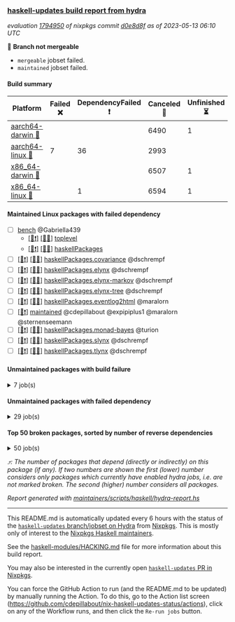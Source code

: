 ### [haskell-updates build report from hydra](https://hydra.nixos.org/jobset/nixpkgs/haskell-updates)
*evaluation [1794950](https://hydra.nixos.org/eval/1794950) of nixpkgs commit [d0e8d8f](https://github.com/NixOS/nixpkgs/commits/d0e8d8f7cdef7018747dfc6da68aca149753ed26) as of 2023-05-13 06:10 UTC*

:red_circle: **Branch not mergeable**
  * `mergeable` jobset failed.
  * `maintained` jobset failed.

#### Build summary

 | Platform | Failed :x: | DependencyFailed :heavy_exclamation_mark: | Canceled :no_entry_sign: | Unfinished :hourglass_flowing_sand: | Success :heavy_check_mark: | 
 | --- | --- | --- | --- | --- | --- | 
 | [aarch64-darwin :green_apple:](https://hydra.nixos.org/eval/1794950?filter=.aarch64-darwin) |  |  | 6490 | 1 | 5 | 
 | [aarch64-linux :iphone:](https://hydra.nixos.org/eval/1794950?filter=.aarch64-linux) | 7 | 36 | 2993 |  | 3593 | 
 | [x86_64-darwin :apple:](https://hydra.nixos.org/eval/1794950?filter=.x86_64-darwin) |  |  | 6507 | 1 | 7 | 
 | [x86_64-linux :penguin:](https://hydra.nixos.org/eval/1794950?filter=.x86_64-linux) |  | 1 | 6594 | 1 | 19 | 
#### Maintained Linux packages with failed dependency
- [ ] [bench](https://hydra.nixos.org/eval/1794950?filter=bench) @Gabriella439
  - [[:iphone::heavy_exclamation_mark:]](https://hydra.nixos.org/build/219475112) [[:penguin::no_entry_sign:]](https://hydra.nixos.org/build/219490156) [toplevel](https://hydra.nixos.org/eval/1794950?filter=bench)
  - [[:iphone::heavy_exclamation_mark:]](https://hydra.nixos.org/build/219482931) [[:penguin::no_entry_sign:]](https://hydra.nixos.org/build/219479887) [haskellPackages](https://hydra.nixos.org/eval/1794950?filter=haskellPackages.bench)
- [ ] [[:iphone::heavy_exclamation_mark:]](https://hydra.nixos.org/build/219490395) [[:penguin::no_entry_sign:]](https://hydra.nixos.org/build/219486890) [haskellPackages.covariance](https://hydra.nixos.org/eval/1794950?filter=haskellPackages.covariance) @dschrempf
- [ ] [[:iphone::heavy_exclamation_mark:]](https://hydra.nixos.org/build/219490490) [[:penguin::no_entry_sign:]](https://hydra.nixos.org/build/219478867) [haskellPackages.elynx](https://hydra.nixos.org/eval/1794950?filter=haskellPackages.elynx) @dschrempf
- [ ] [[:iphone::heavy_exclamation_mark:]](https://hydra.nixos.org/build/219485488) [[:penguin::no_entry_sign:]](https://hydra.nixos.org/build/219477718) [haskellPackages.elynx-markov](https://hydra.nixos.org/eval/1794950?filter=haskellPackages.elynx-markov) @dschrempf
- [ ] [[:iphone::heavy_exclamation_mark:]](https://hydra.nixos.org/build/219497569) [[:penguin::no_entry_sign:]](https://hydra.nixos.org/build/219493299) [haskellPackages.elynx-tree](https://hydra.nixos.org/eval/1794950?filter=haskellPackages.elynx-tree) @dschrempf
- [ ] [[:iphone::heavy_exclamation_mark:]](https://hydra.nixos.org/build/219475269) [[:penguin::no_entry_sign:]](https://hydra.nixos.org/build/219484666) [haskellPackages.eventlog2html](https://hydra.nixos.org/eval/1794950?filter=haskellPackages.eventlog2html) @maralorn
- [ ] [[:penguin::heavy_exclamation_mark:]](https://hydra.nixos.org/build/219665973) [maintained](https://hydra.nixos.org/eval/1794950?filter=maintained) @cdepillabout @expipiplus1 @maralorn @sternenseemann
- [ ] [[:iphone::heavy_exclamation_mark:]](https://hydra.nixos.org/build/219473535) [[:penguin::no_entry_sign:]](https://hydra.nixos.org/build/219493969) [haskellPackages.monad-bayes](https://hydra.nixos.org/eval/1794950?filter=haskellPackages.monad-bayes) @turion
- [ ] [[:iphone::heavy_exclamation_mark:]](https://hydra.nixos.org/build/219479677) [[:penguin::no_entry_sign:]](https://hydra.nixos.org/build/219478462) [haskellPackages.slynx](https://hydra.nixos.org/eval/1794950?filter=haskellPackages.slynx) @dschrempf
- [ ] [[:iphone::heavy_exclamation_mark:]](https://hydra.nixos.org/build/219479834) [[:penguin::no_entry_sign:]](https://hydra.nixos.org/build/219495499) [haskellPackages.tlynx](https://hydra.nixos.org/eval/1794950?filter=haskellPackages.tlynx) @dschrempf
#### Unmaintained packages with build failure
<details><summary>7 job(s) </summary>

- [ ] [[:green_apple::no_entry_sign:]](https://hydra.nixos.org/build/219474051) [[:iphone::x:]](https://hydra.nixos.org/build/219479853) [[:apple::no_entry_sign:]](https://hydra.nixos.org/build/219496669) [[:penguin::no_entry_sign:]](https://hydra.nixos.org/build/219487634) [haskellPackages.statistics](https://hydra.nixos.org/eval/1794950?filter=haskellPackages.statistics)  :arrow_heading_up: 27 | 135
- [ ] [[:green_apple::no_entry_sign:]](https://hydra.nixos.org/build/219492534) [[:iphone::x:]](https://hydra.nixos.org/build/219473571) [[:apple::no_entry_sign:]](https://hydra.nixos.org/build/219488571) [[:penguin::no_entry_sign:]](https://hydra.nixos.org/build/219499399) [haskellPackages.hw-simd](https://hydra.nixos.org/eval/1794950?filter=haskellPackages.hw-simd)  :arrow_heading_up: 1 | 8
- [ ] [[:green_apple::no_entry_sign:]](https://hydra.nixos.org/build/219481396) [[:iphone::x:]](https://hydra.nixos.org/build/219481176) [[:apple::no_entry_sign:]](https://hydra.nixos.org/build/219477939) [[:penguin::no_entry_sign:]](https://hydra.nixos.org/build/219495863) [haskellPackages.long-double](https://hydra.nixos.org/eval/1794950?filter=haskellPackages.long-double)  :arrow_heading_up: 1 | 2
- [ ] [[:green_apple::no_entry_sign:]](https://hydra.nixos.org/build/219476601) [[:iphone::x:]](https://hydra.nixos.org/build/219494994) [[:apple::no_entry_sign:]](https://hydra.nixos.org/build/219498209) [[:penguin::no_entry_sign:]](https://hydra.nixos.org/build/219486147) [haskellPackages.nlopt-haskell](https://hydra.nixos.org/eval/1794950?filter=haskellPackages.nlopt-haskell)  :arrow_heading_up: 1 | 1
- [ ] [[:green_apple::no_entry_sign:]](https://hydra.nixos.org/build/219498706) [[:iphone::x:]](https://hydra.nixos.org/build/219479137) [[:apple::no_entry_sign:]](https://hydra.nixos.org/build/219483315) [[:penguin::no_entry_sign:]](https://hydra.nixos.org/build/219486324) [haskellPackages.castagnoli](https://hydra.nixos.org/eval/1794950?filter=haskellPackages.castagnoli) 
- [ ] [[:green_apple::no_entry_sign:]](https://hydra.nixos.org/build/219488750) [[:iphone::x:]](https://hydra.nixos.org/build/219480149) [[:apple::no_entry_sign:]](https://hydra.nixos.org/build/219488543) [[:penguin::no_entry_sign:]](https://hydra.nixos.org/build/219487651) [haskellPackages.hedgehog-extras](https://hydra.nixos.org/eval/1794950?filter=haskellPackages.hedgehog-extras) 
- [ ] [[:green_apple::no_entry_sign:]](https://hydra.nixos.org/build/219474180) [[:iphone::x:]](https://hydra.nixos.org/build/219482712) [[:apple::no_entry_sign:]](https://hydra.nixos.org/build/219493573) [[:penguin::no_entry_sign:]](https://hydra.nixos.org/build/219488667) [haskellPackages.hssh](https://hydra.nixos.org/eval/1794950?filter=haskellPackages.hssh) 
</details>

#### Unmaintained packages with failed dependency
<details><summary>29 job(s) </summary>

- [ ] [[:green_apple::no_entry_sign:]](https://hydra.nixos.org/build/219479695) [[:iphone::heavy_exclamation_mark:]](https://hydra.nixos.org/build/219476208) [[:apple::no_entry_sign:]](https://hydra.nixos.org/build/219488959) [[:penguin::no_entry_sign:]](https://hydra.nixos.org/build/219498250) [haskellPackages.criterion](https://hydra.nixos.org/eval/1794950?filter=haskellPackages.criterion)  :arrow_heading_up: 11 | 65
- [ ] [[:green_apple::no_entry_sign:]](https://hydra.nixos.org/build/219477640) [[:iphone::heavy_exclamation_mark:]](https://hydra.nixos.org/build/219489882) [[:apple::no_entry_sign:]](https://hydra.nixos.org/build/219489532) [[:penguin::no_entry_sign:]](https://hydra.nixos.org/build/219477706) [haskellPackages.HasBigDecimal](https://hydra.nixos.org/eval/1794950?filter=haskellPackages.HasBigDecimal)  :arrow_heading_up: 4 | 12
- [ ] [[:green_apple::no_entry_sign:]](https://hydra.nixos.org/build/219487738) [[:iphone::heavy_exclamation_mark:]](https://hydra.nixos.org/build/219496615) [[:apple::no_entry_sign:]](https://hydra.nixos.org/build/219487136) [[:penguin::no_entry_sign:]](https://hydra.nixos.org/build/219482239) [haskellPackages.avro](https://hydra.nixos.org/eval/1794950?filter=haskellPackages.avro)  :arrow_heading_up: 2 | 10
- [ ] [[:green_apple::no_entry_sign:]](https://hydra.nixos.org/build/219479276) [[:iphone::heavy_exclamation_mark:]](https://hydra.nixos.org/build/219483915) [[:apple::no_entry_sign:]](https://hydra.nixos.org/build/219496106) [[:penguin::no_entry_sign:]](https://hydra.nixos.org/build/219482232) [haskellPackages.statistics-linreg](https://hydra.nixos.org/eval/1794950?filter=haskellPackages.statistics-linreg)  :arrow_heading_up: 2 | 3
- [ ] [[:green_apple::no_entry_sign:]](https://hydra.nixos.org/build/219491654) [[:iphone::heavy_exclamation_mark:]](https://hydra.nixos.org/build/219478731) [[:apple::no_entry_sign:]](https://hydra.nixos.org/build/219491829) [[:penguin::no_entry_sign:]](https://hydra.nixos.org/build/219489496) [haskellPackages.async-refresh](https://hydra.nixos.org/eval/1794950?filter=haskellPackages.async-refresh)  :arrow_heading_up: 1 | 1
- [ ] [futhark](https://hydra.nixos.org/eval/1794950?filter=futhark)  :arrow_heading_up: 1 | 1
  - [[:green_apple::no_entry_sign:]](https://hydra.nixos.org/build/219497396) [[:iphone::no_entry_sign:]](https://hydra.nixos.org/build/219495197) [[:apple::no_entry_sign:]](https://hydra.nixos.org/build/219488228) [[:penguin::no_entry_sign:]](https://hydra.nixos.org/build/219478091) [toplevel](https://hydra.nixos.org/eval/1794950?filter=futhark)
  - [[:green_apple::no_entry_sign:]](https://hydra.nixos.org/build/219494802) [[:iphone::heavy_exclamation_mark:]](https://hydra.nixos.org/build/219475968) [[:apple::no_entry_sign:]](https://hydra.nixos.org/build/219474118) [[:penguin::no_entry_sign:]](https://hydra.nixos.org/build/219491511) [haskellPackages](https://hydra.nixos.org/eval/1794950?filter=haskellPackages.futhark)
- [ ] [[:green_apple::no_entry_sign:]](https://hydra.nixos.org/build/219497652) [[:iphone::heavy_exclamation_mark:]](https://hydra.nixos.org/build/219488168) [[:apple::no_entry_sign:]](https://hydra.nixos.org/build/219480341) [[:penguin::no_entry_sign:]](https://hydra.nixos.org/build/219491537) [haskellPackages.regression-simple](https://hydra.nixos.org/eval/1794950?filter=haskellPackages.regression-simple)  :arrow_heading_up: 1 | 1
- [ ] [[:green_apple::no_entry_sign:]](https://hydra.nixos.org/build/219489816) [[:iphone::heavy_exclamation_mark:]](https://hydra.nixos.org/build/219485400) [[:apple::no_entry_sign:]](https://hydra.nixos.org/build/219497032) [[:penguin::no_entry_sign:]](https://hydra.nixos.org/build/219484195) [haskellPackages.shapes-math](https://hydra.nixos.org/eval/1794950?filter=haskellPackages.shapes-math)  :arrow_heading_up: 1 | 1
- [ ] [[:green_apple::no_entry_sign:]](https://hydra.nixos.org/build/219489121) [[:iphone::heavy_exclamation_mark:]](https://hydra.nixos.org/build/219481717) [[:apple::no_entry_sign:]](https://hydra.nixos.org/build/219479511) [[:penguin::no_entry_sign:]](https://hydra.nixos.org/build/219487572) [haskellPackages.language-avro](https://hydra.nixos.org/eval/1794950?filter=haskellPackages.language-avro)  :arrow_heading_up: 0 | 5
- [ ] [[:green_apple::no_entry_sign:]](https://hydra.nixos.org/build/219494331) [[:iphone::heavy_exclamation_mark:]](https://hydra.nixos.org/build/219489077) [[:apple::no_entry_sign:]](https://hydra.nixos.org/build/219484581) [[:penguin::no_entry_sign:]](https://hydra.nixos.org/build/219494404) [haskellPackages.prometheus-metrics-ghc](https://hydra.nixos.org/eval/1794950?filter=haskellPackages.prometheus-metrics-ghc)  :arrow_heading_up: 0 | 4
- [ ] [[:green_apple::no_entry_sign:]](https://hydra.nixos.org/build/219490495) [[:iphone::heavy_exclamation_mark:]](https://hydra.nixos.org/build/219485370) [[:apple::no_entry_sign:]](https://hydra.nixos.org/build/219495598) [[:penguin::no_entry_sign:]](https://hydra.nixos.org/build/219475848) [haskellPackages.wai-middleware-prometheus](https://hydra.nixos.org/eval/1794950?filter=haskellPackages.wai-middleware-prometheus)  :arrow_heading_up: 0 | 4
- [ ] [[:green_apple::no_entry_sign:]](https://hydra.nixos.org/build/219478840) [[:iphone::heavy_exclamation_mark:]](https://hydra.nixos.org/build/219474874) [[:apple::no_entry_sign:]](https://hydra.nixos.org/build/219484501) [[:penguin::no_entry_sign:]](https://hydra.nixos.org/build/219478898) [haskellPackages.cl3](https://hydra.nixos.org/eval/1794950?filter=haskellPackages.cl3)  :arrow_heading_up: 0 | 2
- [ ] [[:green_apple::no_entry_sign:]](https://hydra.nixos.org/build/219483340) [[:iphone::heavy_exclamation_mark:]](https://hydra.nixos.org/build/219487832) [[:apple::no_entry_sign:]](https://hydra.nixos.org/build/219485057) [[:penguin::no_entry_sign:]](https://hydra.nixos.org/build/219491192) [haskellPackages.StatisticalMethods](https://hydra.nixos.org/eval/1794950?filter=haskellPackages.StatisticalMethods)  :arrow_heading_up: 0 | 1
- [ ] [[:green_apple::no_entry_sign:]](https://hydra.nixos.org/build/219490101) [[:iphone::heavy_exclamation_mark:]](https://hydra.nixos.org/build/219491582) [[:apple::no_entry_sign:]](https://hydra.nixos.org/build/219482517) [[:penguin::no_entry_sign:]](https://hydra.nixos.org/build/219489542) [haskellPackages.arbor-datadog](https://hydra.nixos.org/eval/1794950?filter=haskellPackages.arbor-datadog)  :arrow_heading_up: 0 | 1
- [ ] [[:green_apple::no_entry_sign:]](https://hydra.nixos.org/build/219491777) [[:iphone::heavy_exclamation_mark:]](https://hydra.nixos.org/build/219491290) [[:apple::no_entry_sign:]](https://hydra.nixos.org/build/219485700) [[:penguin::no_entry_sign:]](https://hydra.nixos.org/build/219493971) [haskellPackages.hw-kafka-avro](https://hydra.nixos.org/eval/1794950?filter=haskellPackages.hw-kafka-avro)  :arrow_heading_up: 0 | 1
- [ ] [[:green_apple::no_entry_sign:]](https://hydra.nixos.org/build/219484014) [[:iphone::heavy_exclamation_mark:]](https://hydra.nixos.org/build/219490482) [[:apple::no_entry_sign:]](https://hydra.nixos.org/build/219497135) [[:penguin::no_entry_sign:]](https://hydra.nixos.org/build/219479320) [haskellPackages.async-refresh-tokens](https://hydra.nixos.org/eval/1794950?filter=haskellPackages.async-refresh-tokens) 
- [ ] [[:green_apple::no_entry_sign:]](https://hydra.nixos.org/build/219489562) [[:iphone::heavy_exclamation_mark:]](https://hydra.nixos.org/build/219475539) [[:apple::no_entry_sign:]](https://hydra.nixos.org/build/219499389) [[:penguin::no_entry_sign:]](https://hydra.nixos.org/build/219499474) [haskellPackages.genvalidity-criterion](https://hydra.nixos.org/eval/1794950?filter=haskellPackages.genvalidity-criterion) 
- [ ] [[:green_apple::no_entry_sign:]](https://hydra.nixos.org/build/219477347) [[:iphone::heavy_exclamation_mark:]](https://hydra.nixos.org/build/219478492) [[:apple::no_entry_sign:]](https://hydra.nixos.org/build/219496767) [[:penguin::no_entry_sign:]](https://hydra.nixos.org/build/219486482) [haskellPackages.ghc-debug-client](https://hydra.nixos.org/eval/1794950?filter=haskellPackages.ghc-debug-client) 
- [ ] [[:green_apple::no_entry_sign:]](https://hydra.nixos.org/build/219488308) [[:iphone::heavy_exclamation_mark:]](https://hydra.nixos.org/build/219474396) [[:apple::no_entry_sign:]](https://hydra.nixos.org/build/219476571) [[:penguin::no_entry_sign:]](https://hydra.nixos.org/build/219473696) [haskellPackages.godot-megaparsec](https://hydra.nixos.org/eval/1794950?filter=haskellPackages.godot-megaparsec) 
- [ ] [[:green_apple::no_entry_sign:]](https://hydra.nixos.org/build/219479816) [[:iphone::heavy_exclamation_mark:]](https://hydra.nixos.org/build/219478179) [[:apple::no_entry_sign:]](https://hydra.nixos.org/build/219483870) [[:penguin::no_entry_sign:]](https://hydra.nixos.org/build/219477165) [haskellPackages.hmatrix-nlopt](https://hydra.nixos.org/eval/1794950?filter=haskellPackages.hmatrix-nlopt) 
- [ ] [[:green_apple::no_entry_sign:]](https://hydra.nixos.org/build/219482184) [[:iphone::heavy_exclamation_mark:]](https://hydra.nixos.org/build/219474551) [[:apple::no_entry_sign:]](https://hydra.nixos.org/build/219491395) [[:penguin::no_entry_sign:]](https://hydra.nixos.org/build/219474021) [haskellPackages.normalize](https://hydra.nixos.org/eval/1794950?filter=haskellPackages.normalize) 
- [ ] [[:green_apple::no_entry_sign:]](https://hydra.nixos.org/build/219486728) [[:iphone::heavy_exclamation_mark:]](https://hydra.nixos.org/build/219490979) [[:apple::no_entry_sign:]](https://hydra.nixos.org/build/219492581) [[:penguin::no_entry_sign:]](https://hydra.nixos.org/build/219493657) [haskellPackages.rounded-hw](https://hydra.nixos.org/eval/1794950?filter=haskellPackages.rounded-hw) 
- [ ] [[:green_apple::no_entry_sign:]](https://hydra.nixos.org/build/219495755) [[:iphone::heavy_exclamation_mark:]](https://hydra.nixos.org/build/219482211) [[:apple::no_entry_sign:]](https://hydra.nixos.org/build/219497377) [[:penguin::no_entry_sign:]](https://hydra.nixos.org/build/219479891) [haskellPackages.shake-futhark](https://hydra.nixos.org/eval/1794950?filter=haskellPackages.shake-futhark) 
- [ ] [[:green_apple::no_entry_sign:]](https://hydra.nixos.org/build/219496037) [[:iphone::heavy_exclamation_mark:]](https://hydra.nixos.org/build/219490141) [[:apple::no_entry_sign:]](https://hydra.nixos.org/build/219482775) [[:penguin::no_entry_sign:]](https://hydra.nixos.org/build/219489195) [haskellPackages.shapes](https://hydra.nixos.org/eval/1794950?filter=haskellPackages.shapes) 
- [ ] [[:green_apple::no_entry_sign:]](https://hydra.nixos.org/build/219474198) [[:iphone::heavy_exclamation_mark:]](https://hydra.nixos.org/build/219484165) [[:apple::no_entry_sign:]](https://hydra.nixos.org/build/219492401) [[:penguin::no_entry_sign:]](https://hydra.nixos.org/build/219493957) [haskellPackages.shapes-demo](https://hydra.nixos.org/eval/1794950?filter=haskellPackages.shapes-demo) 
- [ ] [[:green_apple::no_entry_sign:]](https://hydra.nixos.org/build/219484795) [[:iphone::heavy_exclamation_mark:]](https://hydra.nixos.org/build/219479309) [[:apple::no_entry_sign:]](https://hydra.nixos.org/build/219491505) [[:penguin::no_entry_sign:]](https://hydra.nixos.org/build/219496790) [haskellPackages.streaming-histogram](https://hydra.nixos.org/eval/1794950?filter=haskellPackages.streaming-histogram) 
- [ ] [[:green_apple::no_entry_sign:]](https://hydra.nixos.org/build/219490819) [[:iphone::heavy_exclamation_mark:]](https://hydra.nixos.org/build/219490673) [[:apple::no_entry_sign:]](https://hydra.nixos.org/build/219476788) [[:penguin::no_entry_sign:]](https://hydra.nixos.org/build/219496256) [haskellPackages.streamly-statistics](https://hydra.nixos.org/eval/1794950?filter=haskellPackages.streamly-statistics) 
</details>

#### Top 50 broken packages, sorted by number of reverse dependencies
<details><summary>50 job(s) </summary>

[amazonka-core](https://packdeps.haskellers.com/reverse/amazonka-core) :arrow_heading_up: 188  
[gogol-core](https://packdeps.haskellers.com/reverse/gogol-core) :arrow_heading_up: 184  
[haskell98](https://packdeps.haskellers.com/reverse/haskell98) :arrow_heading_up: 153  
[enumerator](https://packdeps.haskellers.com/reverse/enumerator) :arrow_heading_up: 56  
[util](https://packdeps.haskellers.com/reverse/util) :arrow_heading_up: 49  
[derive](https://packdeps.haskellers.com/reverse/derive) :arrow_heading_up: 48  
[amazonka](https://packdeps.haskellers.com/reverse/amazonka) :arrow_heading_up: 46  
[cgi](https://packdeps.haskellers.com/reverse/cgi) :arrow_heading_up: 46  
[accelerate](https://packdeps.haskellers.com/reverse/accelerate) :arrow_heading_up: 42  
[TypeCompose](https://packdeps.haskellers.com/reverse/TypeCompose) :arrow_heading_up: 39  
[PrimitiveArray](https://packdeps.haskellers.com/reverse/PrimitiveArray) :arrow_heading_up: 35  
[rank1dynamic](https://packdeps.haskellers.com/reverse/rank1dynamic) :arrow_heading_up: 33  
[distributed-static](https://packdeps.haskellers.com/reverse/distributed-static) :arrow_heading_up: 31  
[distributed-process](https://packdeps.haskellers.com/reverse/distributed-process) :arrow_heading_up: 30  
[iteratee](https://packdeps.haskellers.com/reverse/iteratee) :arrow_heading_up: 29  
[polysemy-resume](https://packdeps.haskellers.com/reverse/polysemy-resume) :arrow_heading_up: 27  
[sydtest](https://packdeps.haskellers.com/reverse/sydtest) :arrow_heading_up: 27  
[polysemy-conc](https://packdeps.haskellers.com/reverse/polysemy-conc) :arrow_heading_up: 26  
[crypto-numbers](https://packdeps.haskellers.com/reverse/crypto-numbers) :arrow_heading_up: 25  
[either-unwrap](https://packdeps.haskellers.com/reverse/either-unwrap) :arrow_heading_up: 25  
[polysemy-log](https://packdeps.haskellers.com/reverse/polysemy-log) :arrow_heading_up: 24  
[crypto-pubkey](https://packdeps.haskellers.com/reverse/crypto-pubkey) :arrow_heading_up: 22  
[haskelldb](https://packdeps.haskellers.com/reverse/haskelldb) :arrow_heading_up: 22  
[wxdirect](https://packdeps.haskellers.com/reverse/wxdirect) :arrow_heading_up: 22  
[BiobaseTypes](https://packdeps.haskellers.com/reverse/BiobaseTypes) :arrow_heading_up: 21  
[alg](https://packdeps.haskellers.com/reverse/alg) :arrow_heading_up: 21  
[amazonka-s3](https://packdeps.haskellers.com/reverse/amazonka-s3) :arrow_heading_up: 21  
[mmsyn2](https://packdeps.haskellers.com/reverse/mmsyn2) :arrow_heading_up: 21  
[wxc](https://packdeps.haskellers.com/reverse/wxc) :arrow_heading_up: 21  
[biocore](https://packdeps.haskellers.com/reverse/biocore) :arrow_heading_up: 20  
[bzlib](https://packdeps.haskellers.com/reverse/bzlib) :arrow_heading_up: 20  
[exon](https://packdeps.haskellers.com/reverse/exon) :arrow_heading_up: 20  
[wxcore](https://packdeps.haskellers.com/reverse/wxcore) :arrow_heading_up: 20  
[attoparsec-enumerator](https://packdeps.haskellers.com/reverse/attoparsec-enumerator) :arrow_heading_up: 19  
[bytestring-show](https://packdeps.haskellers.com/reverse/bytestring-show) :arrow_heading_up: 19  
[fay](https://packdeps.haskellers.com/reverse/fay) :arrow_heading_up: 19  
[gi-soup](https://packdeps.haskellers.com/reverse/gi-soup) :arrow_heading_up: 19  
[incipit](https://packdeps.haskellers.com/reverse/incipit) :arrow_heading_up: 19  
[wx](https://packdeps.haskellers.com/reverse/wx) :arrow_heading_up: 19  
[BiobaseENA](https://packdeps.haskellers.com/reverse/BiobaseENA) :arrow_heading_up: 18  
[asn1-data](https://packdeps.haskellers.com/reverse/asn1-data) :arrow_heading_up: 18  
[dbus-core](https://packdeps.haskellers.com/reverse/dbus-core) :arrow_heading_up: 18  
[gtksourceview2](https://packdeps.haskellers.com/reverse/gtksourceview2) :arrow_heading_up: 18  
[hsc3](https://packdeps.haskellers.com/reverse/hsc3) :arrow_heading_up: 18  
[polysemy-process](https://packdeps.haskellers.com/reverse/polysemy-process) :arrow_heading_up: 18  
[ukrainian-phonetics-basic](https://packdeps.haskellers.com/reverse/ukrainian-phonetics-basic) :arrow_heading_up: 18  
[BiobaseXNA](https://packdeps.haskellers.com/reverse/BiobaseXNA) :arrow_heading_up: 17  
[HGamer3D-Data](https://packdeps.haskellers.com/reverse/HGamer3D-Data) :arrow_heading_up: 17  
[certificate](https://packdeps.haskellers.com/reverse/certificate) :arrow_heading_up: 17  
[clash-prelude](https://packdeps.haskellers.com/reverse/clash-prelude) :arrow_heading_up: 17  
</details>


*:arrow_heading_up:: The number of packages that depend (directly or indirectly) on this package (if any). If two numbers are shown the first (lower) number considers only packages which currently have enabled hydra jobs, i.e. are not marked broken. The second (higher) number considers all packages.*

*Report generated with [maintainers/scripts/haskell/hydra-report.hs](https://github.com/NixOS/nixpkgs/blob/haskell-updates/maintainers/scripts/haskell/hydra-report.hs)*


----------------------------------------------------------------------

This README.md is automatically updated every 6 hours with the status of the
[`haskell-updates` branch/jobset on Hydra](https://hydra.nixos.org/jobset/nixpkgs/haskell-updates)
from [Nixpkgs](https://github.com/NixOS/nixpkgs).  This is mostly only of
interest to the [Nixpkgs Haskell maintainers](https://github.com/orgs/NixOS/teams/haskell).

See the
[haskell-modules/HACKING.md](https://github.com/NixOS/nixpkgs/blob/haskell-updates/pkgs/development/haskell-modules/HACKING.md)
file for more information about this build report.

You may also be interested in the currently open
[`haskell-updates` PR in Nixpkgs](https://github.com/nixos/nixpkgs/pulls?q=is%3Apr+is%3Aopen+head%3Ahaskell-updates).

You can force the GitHub Action to run (and the README.md to be updated) by
manually running the Action.  To do this, go to the Action list screen
(https://github.com/cdepillabout/nix-haskell-updates-status/actions),
click on any of the Workflow runs, and then click the `Re-run jobs` button.
